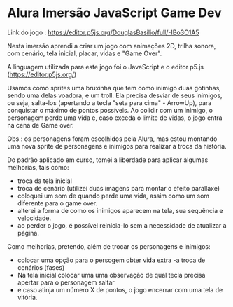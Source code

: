# Alura Imersão JavaScript Game Dev

Link do jogo : https://editor.p5js.org/DouglasBasilio/full/-IBo3O1A5

Nesta imersão aprendi a criar um jogo com animações 2D, trilha sonora, com cenário, tela inicial, placar, vidas e "Game Over".

A linguagem utilizada para este jogo foi o JavaScript e o editor p5.js (https://editor.p5js.org/)

Usamos como sprites uma bruxinha que tem como inimigo duas gotinhas, sendo uma delas voadora, e um troll.
Ela precisa desviar de seus inimigos, ou seja, salta-los (apertando a tecla "seta para cima" - ArrowUp), para conquistar o máximo de pontos possíveis.
Ao colidir com um inimigo, o personagem perde uma vida e, caso exceda o limite de vidas, o jogo entra na cena de Game over.

Obs.: os personagens foram escolhidos pela Alura, mas estou montando uma nova sprite de personagens e inimigos para realizar a troca da história.

Do padrão aplicado em curso, tomei a liberdade para aplicar algumas melhorias, tais como:
- troca da tela inicial
- troca de cenário (utilizei duas imagens para montar o efeito parallaxe)
- coloquei um som de quando perde uma vida, assim como um som diferente para o game over.
- alterei a forma de como os inimigos aparecem na tela, sua sequência e velocidade.
- ao perder o jogo, é possível reinicia-lo sem a necessidade de atualizar a página.

Como melhorias, pretendo, além de trocar os personagens e inimigos:
- colocar uma opção para o persogem obter vida extra
-a troca de cenários (fases)
- Na tela inicial colocar uma uma observação de qual tecla precisa apertar para o personagem saltar 
- e caso atinja um número X de pontos, o jogo encerrar com uma tela de vitória.




